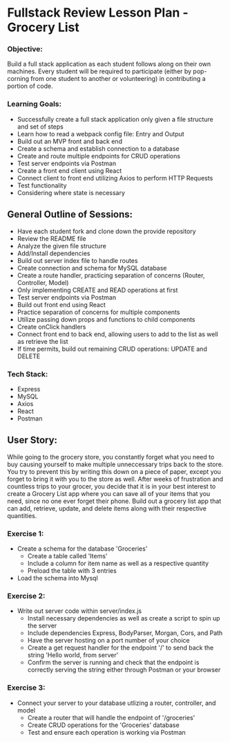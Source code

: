 # Fullstack Review Lesson Plan - Grocery List

### Objective: 
Build a full stack application as each student follows along on their own machines. Every student will be required to participate (either by pop-corning from one student to another or volunteering) in contributing a portion of code. 

### Learning Goals:
- Successfully create a full stack application only given a file structure and set of steps 
- Learn how to read a webpack config file: Entry and Output
- Build out an MVP front and back end 
- Create a schema and establish connection to a database
- Create and route multiple endpoints for CRUD operations
- Test server endpoints via Postman
- Create a front end client using React
- Connect client to front end utilizing Axios to perform HTTP Requests
- Test functionality 
- Considering where state is necessary

## General Outline of Sessions:

- Have each student fork and clone down the provide repository
- Review the README file
- Analyze the given file structure
- Add/Install dependencies 
- Build out server index file to handle routes
- Create connection and schema for MySQL database 
- Create a route handler, practicing separation of concerns (Router, Controller, Model)
- Only implementing CREATE and READ operations at first
- Test server endpoints via Postman
- Build out front end using React
- Practice separation of concerns for multiple components
- Utilize passing down props and functions to child components
- Create onClick handlers
- Connect front end to back end, allowing users to add to the list as well as retrieve the list
- If time permits, build out remaining CRUD operations: UPDATE and DELETE

### Tech Stack:
* Express
* MySQL
* Axios
* React
* Postman

## User Story:
While going to the grocery store, you constantly forget what you need to buy causing yourself to make multiple unneccessary trips back to the store. You try to prevent this by writing this down on a piece of paper, except you forget to bring it with you to the store as well.
After weeks of frustration and countless trips to your grocer, you decide that it is in your best interest to create a Grocery List app where you can save all of your items that you need, since no one ever forget their phone. Build out a grocery list app that can add, retrieve, update, and delete items along with their respective quantities.

### Exercise 1:
* Create a schema for the database 'Groceries'
  * Create a table called 'Items'
  * Include a column for item name as well as a respective quantity
  * Preload the table with 3 entries 
* Load the schema into Mysql

### Exercise 2:
* Write out server code within server/index.js
  * Install necessary dependencies as well as create a script to spin up the server
  * Include dependencies Express, BodyParser, Morgan, Cors, and Path
  * Have the server hosting on a port number of your choice
  * Create a get request handler for the endpoint '/' to send back the string 'Hello world, from server'
  * Confirm the server is running and check that the endpoint is correctly serving the string either through Postman or your browser
  
### Exercise 3:
* Connect your server to your database utlizing a router, controller, and model
  * Create a router that will handle the endpoint of '/groceries'
  * Create CRUD operations for the 'Groceries' database
  * Test and ensure each operation is working via Postman
  
 
